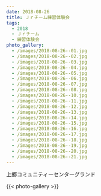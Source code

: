 ```yaml
---
date: 2018-08-26
title: Ｊｒチーム練習体験会
tags:
  - 2018
  - Ｊｒチーム
  - 練習体験会
photo_gallery:
  - /images/2018-08-26--01.jpg
  - /images/2018-08-26--02.jpg
  - /images/2018-08-26--03.jpg
  - /images/2018-08-26--04.jpg
  - /images/2018-08-26--05.jpg
  - /images/2018-08-26--06.jpg
  - /images/2018-08-26--07.jpg
  - /images/2018-08-26--08.jpg
  - /images/2018-08-26--10.jpg
  - /images/2018-08-26--11.jpg
  - /images/2018-08-26--12.jpg
  - /images/2018-08-26--13.jpg
  - /images/2018-08-26--14.jpg
  - /images/2018-08-26--15.jpg
  - /images/2018-08-26--16.jpg
  - /images/2018-08-26--17.jpg
  - /images/2018-08-26--18.jpg
  - /images/2018-08-26--19.jpg
  - /images/2018-08-26--20.jpg
  - /images/2018-08-26--21.jpg
---
```


上郷コミュニティーセンターグランド

{{< photo-gallery >}}
